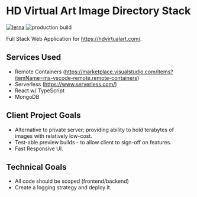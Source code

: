 # HD Virtual Art Image Directory Stack

[![lerna](https://img.shields.io/badge/maintained%20with-lerna-cc00ff.svg)](https://lerna.js.org/)
![production build](https://github.com/jerome-nelson/hdva-client/actions/workflows/merge.yaml/badge.svg)

Full Stack Web Application for https://hdvirtualart.com/.
## Services Used
* Remote Containers (https://marketplace.visualstudio.com/items?itemName=ms-vscode-remote.remote-containers)
* Serverless (https://www.serverless.com/)
* React w/ TypeScript
* MongoDB

## Client Project Goals
* Alternative to private server; providing ability to hold terabytes of images with relatively low-cost.
* Test-able preview builds - to allow client to sign-off on features.
* Fast Responsive UI.

## Technical Goals
* All code should be scoped (frontend/backend)
* Create a logging strategy and deploy it.
